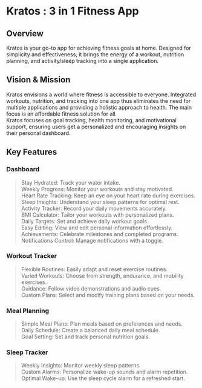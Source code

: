 # Kratos : 3 in 1 Fitness App

## Overview
Kratos is your go-to app for achieving fitness goals at home. Designed for simplicity and effectiveness, it brings the energy of a workout, nutrition planning, and activity/sleep tracking into a single application.

## Vision & Mission 
Kratos envisions a world where fitness is accessible to everyone. Integrated workouts, nutrition, and tracking into one app thus eliminates the need for multiple applications and providing a holistic approach to health.
The main focus is an affordable fitness solution for all. <br>Kratos focuses on goal tracking, health monitoring, and motivational support, ensuring users get a personalized and encouraging insights on their personal dashboard.

## Key Features
### Dashboard
> Stay Hydrated: Track your water intake. <br>
> Weekly Progress: Monitor your workouts and stay motivated. <br>
>Heart Rate Tracking: Keep an eye on your heart rate during exercises. <br>
>Sleep Insights: Understand your sleep patterns for optimal rest. <br>
>Activity Tracker: Record your daily movements accurately. <br>
>BMI Calculator: Tailor your workouts with personalized plans. <br>
>Daily Targets: Set and achieve daily workout goals. <br>
>Easy Editing: View and edit personal information effortlessly. <br>
>Achievements: Celebrate milestones and completed programs. <br>
>Notifications Control: Manage notifications with a toggle. 

### Workout Tracker
>Flexible Routines: Easily adapt and reset exercise routines.<br>
>Varied Workouts: Choose from strength, endurance, and mobility exercises.<br>
>Guidance: Follow video demonstrations and audio cues.<br>
>Custom Plans: Select and modify training plans based on your needs.

### Meal Planning
>Simple Meal Plans: Plan meals based on preferences and needs.<br>
>Daily Schedule: Create a balanced daily meal schedule.<br>
>Goal Setting: Set and track personal nutrition goals.

### Sleep Tracker
>Weekly Insights: Monitor weekly sleep patterns.<br>
>Custom Alarms: Personalize wake-up sounds and alarm repetition.<br>
>Optimal Wake-up: Use the sleep cycle alarm for a refreshed start.<br>
